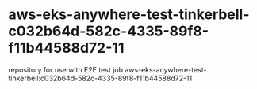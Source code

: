 # aws-eks-anywhere-test-tinkerbell-c032b64d-582c-4335-89f8-f11b44588d72-11
repository for use with E2E test job aws-eks-anywhere-test-tinkerbell:c032b64d-582c-4335-89f8-f11b44588d72-11
